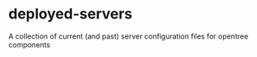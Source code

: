 deployed-servers
================

A collection of current (and past) server configuration files for opentree components
